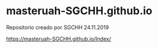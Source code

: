 # masteruah-SGCHH.github.io
Repositorio creado por SGCHH 24.11.2019

https://masteruah-SGCHH.github.io/Index/
